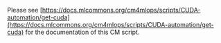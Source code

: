 Please see [https://docs.mlcommons.org/cm4mlops/scripts/CUDA-automation/get-cuda](https://docs.mlcommons.org/cm4mlops/scripts/CUDA-automation/get-cuda) for the documentation of this CM script.
